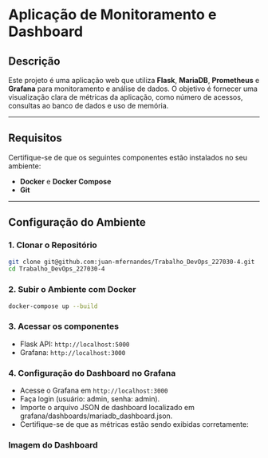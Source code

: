 # **Aplicação de Monitoramento e Dashboard**

## **Descrição**
Este projeto é uma aplicação web que utiliza **Flask**, **MariaDB**, **Prometheus** e **Grafana** para monitoramento e análise de dados. O objetivo é fornecer uma visualização clara de métricas da aplicação, como número de acessos, consultas ao banco de dados e uso de memória.

---

## **Requisitos**
Certifique-se de que os seguintes componentes estão instalados no seu ambiente:

- **Docker** e **Docker Compose**
- **Git**

---

## **Configuração do Ambiente**

### **1. Clonar o Repositório**
```bash
git clone git@github.com:juan-mfernandes/Trabalho_DevOps_227030-4.git
cd Trabalho_DevOps_227030-4
```
### **2. Subir o Ambiente com Docker**
```bash
docker-compose up --build
```
### **3. Acessar os componentes**

- Flask API: ```http://localhost:5000```
- Grafana: ```http://localhost:3000```

### **4. Configuração do Dashboard no Grafana**
- Acesse o Grafana em ```http://localhost:3000```
- Faça login (usuário: admin, senha: admin).
- Importe o arquivo JSON de dashboard localizado em grafana/dashboards/mariadb_dashboard.json.
- Certifique-se de que as métricas estão sendo exibidas corretamente:

### **Imagem do Dashboard**


